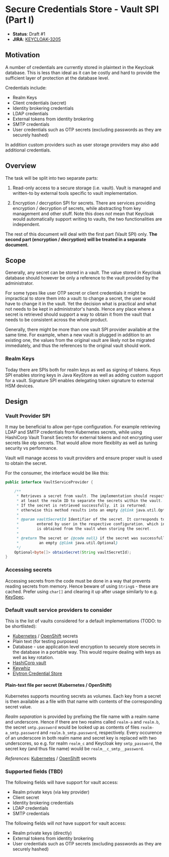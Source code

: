 # Secure Credentials Store - Vault SPI (Part I)

* **Status**: Draft #1
* **JIRA**: [KEYCLOAK-3205](https://issues.jboss.org/browse/KEYCLOAK-3205)

## Motivation

A number of credentials are currently stored in plaintext in the Keycloak database. This is less than ideal as it
can be costly and hard to provide the sufficient layer of protection at the database level.

Credentials include:

* Realm Keys
* Client credentials (secret)
* Identity brokering credentials
* LDAP credentials
* External tokens from identity brokering
* SMTP credentials
* User credentials such as OTP secrets (excluding passwords as they are securely hashed)

In addition custom providers such as user storage providers may also add additional credentials.

## Overview

The task will be split into two separate parts:

1. Read-only access to a secure storage (i.e. vault). Vault is managed and written-to by external
   tools specific to vault implementation.

2. Encryption / decryption SPI for secrets. There are services providing encryption / decryption
   of secrets, while abstracting from key management and other stuff. Note this does *not*
   mean that Keycloak would automatically support writing to vaults, the two functionalities
   are independent.

The rest of this document will deal with the first part (Vault SPI) only. **The second part
(encryption / decryption) will be treated in a separate document.**


## Scope

Generally, any secret can be stored in a vault. The value stored in Keycloak database should
however be only a reference to the vault provided by the administrator.

For some types like user OTP secret or client credentials it might be impractical to store
them into a vault: to change a secret, the user would have to change it in the vault. Yet the
decision what is practical and what not needs to be kept in administrator's hands. Hence any
place where a secret is retrieved should support a way to obtain it from the vault that needs to be
consistent across the whole product.

Generally, there might be more than one vault SPI provider available at the same time.
For example, when a new vault is plugged in addition to an existing one, the values
from the original vault are likely not be migrated immediately, and thus the references
to the original vault should work.

### Realm Keys

Today there are SPIs both for realm keys as well as signing of tokens. Keys SPI enables storing keys in Java KeyStore as well as adding custom support for a vault. Signature SPI enables delegating token signature to external HSM devices.

## Design

### Vault Provider SPI

It may be beneficial to allow per-type configuration. For example retrieving LDAP and SMTP credentials from Kubernetes secrets, while using HashiCorp Vault Transit Secrets for external tokens and not encrypting user secrets like otp secrets. That would allow more flexiblity as well as tuning security vs performance.

Vault will manage access to vault providers and ensure proper vault is used to obtain the secret.

For the consumer, the interface would be like this:

```java
public interface VaultServiceProvider {

    /**
     * Retrieves a secret from vault. The implementation should respect
     * at least the realm ID to separate the secrets within the vault.
     * If the secret is retrieved successfully, it is returned;
     * otherwise this method results into an empty {@link java.util.Optional}.
     *
     * @param vaultSecretId Identifier of the secret. It corresponds to the value
     *        entered by user in the respective configuration, which in turn
     *        is obtained from the vault when storing the secret.
     *
     * @return The secret or {@code null} if the secret was successfully resolved, or
     *         an empty {@link java.util.Optional}
     */
    Optional<byte[]> obtainSecret(String vaultSecretId);
}
```

### Accessing secrets

Accessing secrets from the code must be done in a way that prevents reading secrets from memory. Hence beware of using `String`s - these are cached. Prefer using `char[]` and clearing it up after usage similarly to e.g. [KeySpec](https://docs.oracle.com/javase/1.5.0/docs/api/javax/crypto/spec/PBEKeySpec.html#clearPassword()).

### Default vault service providers to consider

This is the list of vaults considered for a default implementations (TODO: to be shortlisted):

* [Kubernetes](https://kubernetes.io/docs/concepts/configuration/secret/) / [OpenShift](https://docs.openshift.com/container-platform/4.1/nodes/pods/nodes-pods-secrets.html) secrets
* Plain text (for testing purposes)
* Database - use application level encryption to securely store secrets in the database
  in a portable way. This would require dealing with keys as well as key rotation.
* [HashiCorp vault](https://www.vaultproject.io/)
* [Keywhiz](https://square.github.io/keywhiz/)
* [Elytron Credential Store](https://docs.wildfly.org/17/WildFly_Elytron_Security.html#secure-credential-storage)

#### Plain-text file per secret (Kubernetes / OpenShift)

Kubernetes supports mounting secrets as volumes. Each key from a secret is then available as a file with that name with contents of the corresponding secret value.

_Realm separation_ is provided by prefixing the file name with a realm name and underscore. Hence if there are two realms called `realm-a` and `realm.b`, the secret `smtp.password` would be looked up as contents of files `realm-a_smtp.password` and  `realm.b_smtp.password`, respectively. Every occurence of an underscore in both realm name and secret key is replaced with two underscores, so e.g. for realm `realm_c` and Keycloak key `smtp_password`, the secret key (and thus file name) would be `realm__c_smtp__password`.

*References:* [Kubernetes](https://kubernetes.io/docs/concepts/configuration/secret/) / [OpenShift](https://docs.openshift.com/container-platform/4.1/nodes/pods/nodes-pods-secrets.html) secrets

### Supported fields (TBD)

The following fields will have support for vault access:

* Realm private keys (via key provider)
* Client secret
* Identity brokering credentials
* LDAP credentials
* SMTP credentials

The following fields will *not* have support for vault access:

* Realm private keys (directly)
* External tokens from identity brokering
* User credentials such as OTP secrets (excluding passwords as they are securely hashed)
